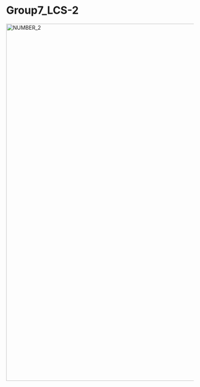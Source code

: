 # Group7_LCS-2
<img width="960" alt="NUMBER_2" src="https://user-images.githubusercontent.com/106454335/175091094-4b1f5e8b-7f13-483d-adee-784d12116fff.png">
